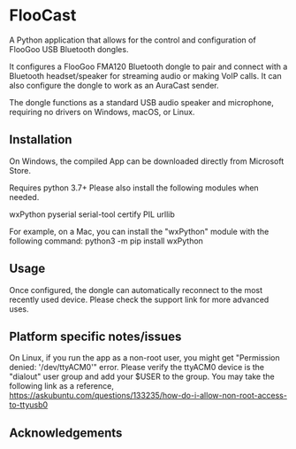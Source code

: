 # FlooCast

A Python application that allows for the control and configuration of FlooGoo USB Bluetooth dongles.

It configures a FlooGoo FMA120 Bluetooth dongle to pair and connect with a Bluetooth headset/speaker for streaming audio or making VoIP calls. It can also configure the dongle to work as an AuraCast sender.

The dongle functions as a standard USB audio speaker and microphone, requiring no drivers on Windows, macOS, or Linux.

## Installation

On Windows, the compiled App can be downloaded directly from Microsoft Store.

Requires python 3.7+
Please also install the following modules when needed.

wxPython
pyserial
serial-tool
certify
PIL
urllib

For example, on a Mac, you can install the "wxPython" module with the following command:
python3 -m pip install wxPython
 
## Usage

Once configured, the dongle can automatically reconnect to the most recently used device. Please check the support link for more advanced uses. 
 
## Platform specific notes/issues

On Linux, if you run the app as a non-root user, you might get "Permission denied: '/dev/ttyACM0'" error. 
Please verify the ttyACM0 device is the "dialout" user group and add your $USER to the group.
You may take the following link as a reference,
https://askubuntu.com/questions/133235/how-do-i-allow-non-root-access-to-ttyusb0

## Acknowledgements


